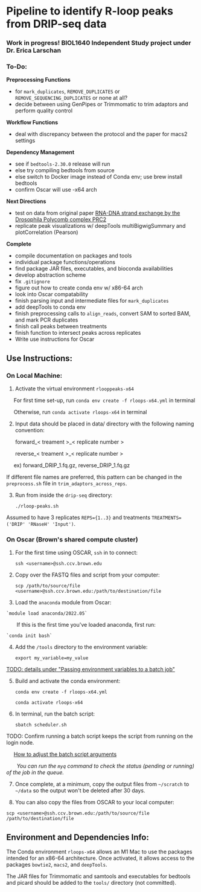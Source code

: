 # Pipeline to identify R-loop peaks from DRIP-seq data

### Work in progress! BIOL1640 Independent Study project under Dr. Erica Larschan

### To-Do:

**Preprocessing Functions**
- for `mark_duplicates`, `REMOVE_DUPLICATES` or `REMOVE_SEQUENCING_DUPLICATES` or none at all?
- decide between using GenPipes or Trimmomatic to trim adaptors and perform quality control

**Workflow Functions**
- deal with discrepancy between the protocol and the paper for macs2 settings

**Dependency Management**
- see if `bedtools-2.30.0` release will run
- else try compiling bedtools from source
- else 
    switch to Docker image instead of Conda env;
    use brew install bedtools
- confirm Oscar will use -x64 arch

**Next Directions**
- test on data from original paper [RNA-DNA strand exchange by the Drosophila Polycomb complex PRC2](https://www.nature.com/articles/s41467-020-15609-x)
- replicate peak visualizations w/ deepTools multiBigwigSummary and plotCorrelation (Pearson)

**Complete**
- compile documentation on packages and tools
- individual package functions/operations
- find package JAR files, executables, and bioconda availabilities
- develop abstraction scheme
- fix `.gitignore`
- figure out how to create conda env w/ x86-64 arch 
- look into Oscar compatability
- finish parsing input and intermediate files for `mark_duplicates`
- add deepTools to conda env
- finish preprocessing calls to `align_reads`, convert SAM to sorted BAM, and mark PCR duplicates
- finish call peaks between treatments
- finish function to intersect peaks across replicates
- Write use instructions for Oscar

## Use Instructions:
### On Local Machine: 

1. Activate the virtual environment `rlooppeaks-x64`

&nbsp;&nbsp;&nbsp;&nbsp;  For first time set-up, run `conda env create -f rloops-x64.yml` in terminal

&nbsp;&nbsp;&nbsp;&nbsp;  Otherwise, run `conda activate rloops-x64` in terminal

2. Input data should be placed in data/ directory with the following naming convention:

    forward_< treament >_< replicate number >

    reverse_< treament >_< replicate number >

&nbsp;&nbsp;&nbsp;&nbsp; ex) forward_DRIP_1.fq.gz, reverse_DRIP_1.fq.gz

If different file names are preferred, this pattern can be changed in the `preprocess.sh` file in `trim_adaptors_across_reps`. 

3. Run from inside the `drip-seq` directory:

    `./rloop-peaks.sh` 

Assumed to have 3 replicates `REPS={1..3}` and treatments `TREATMENTS=('DRIP' 'RNaseH' 'Input')`. 

### On Oscar (Brown's shared compute cluster)
1. For the first time using OSCAR, `ssh` in to connect:

    `ssh <username>@ssh.ccv.brown.edu`


2. Copy over the FASTQ files and script from your computer:

    `scp /path/to/source/file <username>@ssh.ccv.brown.edu:/path/to/destination/file`


3. Load the `anaconda` module from Oscar:
<!--- This might be module load anaconda/3-5.2.0 if this (recommended) version doesn't work --->
    `module load anaconda/2022.05` 

&nbsp;&nbsp;&nbsp;&nbsp;&nbsp;&nbsp; If this is the first time you've loaded anaconda, first run:

    `conda init bash`

<!--- TODO --->

4. Add the `/tools` directory to the environment variable:

    `export my_variable=my_value`

[TODO: details under "Passing environment variables to a batch job"](https://docs.ccv.brown.edu/oscar/submitting-jobs/batch)

5. Build and activate the conda environment:

    `conda env create -f rloops-x64.yml`

    `conda activate rloops-x64`

6. In terminal, run the batch script:

    `sbatch scheduler.sh`

TODO: Confirm running a batch script keeps the script from running on the login node. 

&nbsp;&nbsp;&nbsp;&nbsp; [How to adjust the batch script arguments](https://docs.ccv.brown.edu/oscar/submitting-jobs/batch)

&nbsp;&nbsp;&nbsp;&nbsp;&nbsp;&nbsp; *You can run the `myq` command to check the status (pending or running) of the job in the queue.* 

7. Once complete, at a minimum, copy the output files from `~/scratch` to `~/data` so the output won't be deleted after 30 days.

8. You can also copy the files from OSCAR to your local computer:

`scp <username>@ssh.ccv.brown.edu:/path/to/source/file /path/to/destination/file`

## Environment and Dependencies Info:
The Conda environment `rloops-x64` allows an M1 Mac to use the packages intended for an x86-64 architecture. 
Once activated, it allows access to the packages `bowtie2`, `macs2`, and `deepTools`.

The JAR files for Trimmomatic and samtools and executables for bedtools and picard should be added to the `tools/` directory (not committed). 